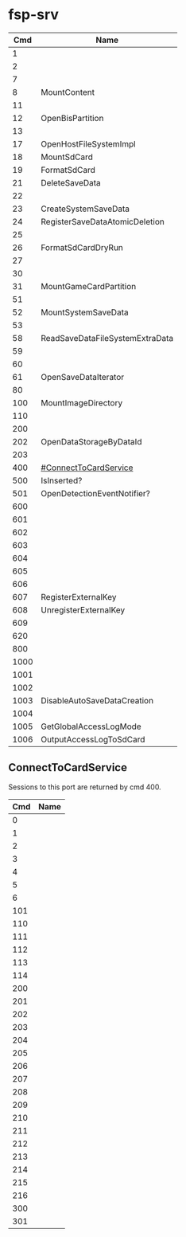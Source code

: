 # fsp-srv

| Cmd  | Name                                                       |
| ---- | ---------------------------------------------------------- |
| 1    |                                                            |
| 2    |                                                            |
| 7    |                                                            |
| 8    | MountContent                                               |
| 11   |                                                            |
| 12   | OpenBisPartition                                           |
| 13   |                                                            |
| 17   | OpenHostFileSystemImpl                                     |
| 18   | MountSdCard                                                |
| 19   | FormatSdCard                                               |
| 21   | DeleteSaveData                                             |
| 22   |                                                            |
| 23   | CreateSystemSaveData                                       |
| 24   | RegisterSaveDataAtomicDeletion                             |
| 25   |                                                            |
| 26   | FormatSdCardDryRun                                         |
| 27   |                                                            |
| 30   |                                                            |
| 31   | MountGameCardPartition                                     |
| 51   |                                                            |
| 52   | MountSystemSaveData                                        |
| 53   |                                                            |
| 58   | ReadSaveDataFileSystemExtraData                            |
| 59   |                                                            |
| 60   |                                                            |
| 61   | OpenSaveDataIterator                                       |
| 80   |                                                            |
| 100  | MountImageDirectory                                        |
| 110  |                                                            |
| 200  |                                                            |
| 202  | OpenDataStorageByDataId                                    |
| 203  |                                                            |
| 400  | [\#ConnectToCardService](#ConnectToCardService "wikilink") |
| 500  | IsInserted?                                                |
| 501  | OpenDetectionEventNotifier?                                |
| 600  |                                                            |
| 601  |                                                            |
| 602  |                                                            |
| 603  |                                                            |
| 604  |                                                            |
| 605  |                                                            |
| 606  |                                                            |
| 607  | RegisterExternalKey                                        |
| 608  | UnregisterExternalKey                                      |
| 609  |                                                            |
| 620  |                                                            |
| 800  |                                                            |
| 1000 |                                                            |
| 1001 |                                                            |
| 1002 |                                                            |
| 1003 | DisableAutoSaveDataCreation                                |
| 1004 |                                                            |
| 1005 | GetGlobalAccessLogMode                                     |
| 1006 | OutputAccessLogToSdCard                                    |

## ConnectToCardService

Sessions to this port are returned by cmd 400.

| Cmd | Name |
| --- | ---- |
| 0   |      |
| 1   |      |
| 2   |      |
| 3   |      |
| 4   |      |
| 5   |      |
| 6   |      |
| 101 |      |
| 110 |      |
| 111 |      |
| 112 |      |
| 113 |      |
| 114 |      |
| 200 |      |
| 201 |      |
| 202 |      |
| 203 |      |
| 204 |      |
| 205 |      |
| 206 |      |
| 207 |      |
| 208 |      |
| 209 |      |
| 210 |      |
| 211 |      |
| 212 |      |
| 213 |      |
| 214 |      |
| 215 |      |
| 216 |      |
| 300 |      |
| 301 |      |
